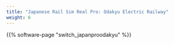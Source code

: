 ```yaml
---
title: "Japanese Rail Sim Real Pro: Odakyu Electric Railway"
weight: 6
---
```


{{% software-page "switch_japanproodakyu" %}}

